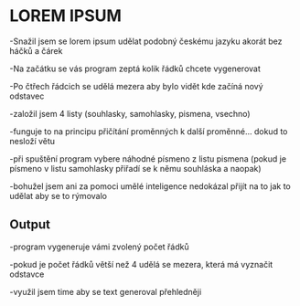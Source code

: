 <h1>LOREM IPSUM</h1>

  <p>-Snažil jsem se lorem ipsum udělat podobný českému jazyku akorát bez háčků a čárek</p>
  <p>-Na začátku se vás program zeptá kolik řádků chcete vygenerovat</p>
  <p>-Po čtřech řádcich se udělá mezera aby bylo vidět kde začíná nový odstavec</p>
  <p>-založil jsem 4 listy (souhlasky, samohlasky, pismena, vsechno)</p>
  <p>-funguje to na principu přičítání proměnných k další proměnné... dokud to nesloží větu</p>
  <p>-při spuštění program vybere náhodné písmeno z listu pismena (pokud je písmeno v listu samohlasky přiřadí se k němu souhláska a naopak)</p>
  <p>-bohužel jsem ani za pomoci umělé inteligence nedokázal přijít na to jak to udělat aby se to rýmovalo</p>
  
<h2>Output</h2>

  <p>-program vygeneruje vámi zvolený počet řádků</p>
  <p>-pokud je počet řádků větší než 4 udělá se mezera, která má vyznačit odstavce</p>
  <p>-využil jsem time aby se text generoval přehledněji</p>
